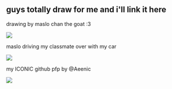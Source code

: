 ## guys totally draw for me and i'll link it here
drawing by maslo chan the goat :3 
<p allign="center">
  <img src="https://files.catbox.moe/uj3evz.png">
</p>
maslo driving my classmate over with my car
<p allign="center">
  <img src="https://files.catbox.moe/k6iwn8.png">
</p>
my ICONIC github pfp by @Aeenic
<p allign="center">
  <img src="https://files.catbox.moe/khrlhc">
</p>
